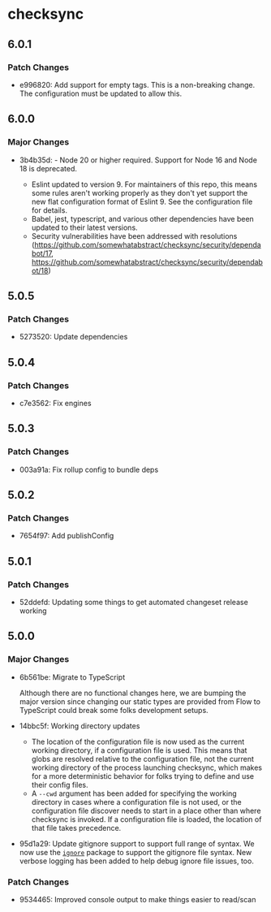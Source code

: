 # checksync

## 6.0.1

### Patch Changes

- e996820: Add support for empty tags. This is a non-breaking change. The configuration must be updated to allow this.

## 6.0.0

### Major Changes

- 3b4b35d: - Node 20 or higher required. Support for Node 16 and Node 18 is deprecated.

    - Eslint updated to version 9. For maintainers of this repo, this means some rules aren't working properly as they don't yet support the new flat configuration format of Eslint 9. See the configuration file for details.
    - Babel, jest, typescript, and various other dependencies have been updated to their latest versions.
    - Security vulnerabilities have been addressed with resolutions (https://github.com/somewhatabstract/checksync/security/dependabot/17, https://github.com/somewhatabstract/checksync/security/dependabot/18)

## 5.0.5

### Patch Changes

- 5273520: Update dependencies

## 5.0.4

### Patch Changes

- c7e3562: Fix engines

## 5.0.3

### Patch Changes

- 003a91a: Fix rollup config to bundle deps

## 5.0.2

### Patch Changes

- 7654f97: Add publishConfig

## 5.0.1

### Patch Changes

- 52ddefd: Updating some things to get automated changeset release working

## 5.0.0

### Major Changes

- 6b561be: Migrate to TypeScript

    Although there are no functional changes here, we are bumping the major version since changing our static types are provided from Flow to TypeScript could break some folks development setups.

- 14bbc5f: Working directory updates
    - The location of the configuration file is now used as the current working directory, if a configuration file is used. This means that globs are resolved relative to the configuration file, not the current working directory of the process launching checksync, which makes for a more deterministic behavior for
      folks trying to define and use their config files.
    - A `--cwd` argument has been added for specifying the working directory in cases where a configuration file is not used, or the configuration file discover needs to start in a place other than where checksync is invoked. If a configuration file is loaded, the location of that file takes precedence.
- 95d1a29: Update gitignore support to support full range of syntax. We now use the [`ignore`](https://www.npmjs.com/package/ignore) package to support the gitignore file syntax. New verbose logging has been added to help debug ignore file issues, too.

### Patch Changes

- 9534465: Improved console output to make things easier to read/scan
